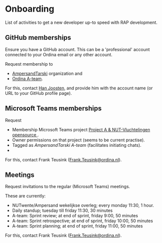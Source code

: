 # Onboarding

List of activities to get a new developer up-to speed with RAP development.

## GitHub memberships

Ensure you have a GitHub account. This can be a 'professional' account connected to your Ordina email or any other account.

Request membership to 
- [AmpersandTarski](https://github.com/orgs/AmpersandTarski/people) organization and
- [Ordina A-team](https://github.com/orgs/AmpersandTarski/teams/ordina-a-team/members).

For this, contact [Han Joosten](https://github.com/hanjoosten), and provide him with the account name (or URL to your GitHub profile page).

## Microsoft Teams memberships

Request
- Membership Microsoft Teams project [Project A & NUT-Vluchtelingen opensource
](https://teams.microsoft.com/l/team/19%3ayM9P1tFiWIADqDUbLDyX7ksB1Oavi04StkxyS6grh7A1%40thread.tacv2/conversations?groupId=09b86f1c-3ba6-411d-9b16-f0915eb2ed8a&tenantId=a254b169-0a6b-47f9-af4c-169704421c2e).
- Owner permissions on that project (seems to be current practise).
- Tagged as _AmpersandTarski A-team_ (facilitates initiating chats).
- 

For this, contact Frank Teusink (Frank.Teusink@ordina.nl).

## Meetings

Request invitations to the regular (Microsoft Teams) meetings.

These are currently:
- NUTwente/Ampersand wekelijkse overleg; every monday 11:30, 1 hour.
- Daily standup; tuesday till friday 11:30, 30 minutes
- A-team: Sprint review; at end of sprint, friday 9:00, 50 minutes
- A-team: Sprint retrospective; at end of sprint, friday 10:00, 50 minutes
- A-team: Sprint planning; at end of sprint, friday 11:00, 50 minutes

For this, contact Frank Teusink (Frank.Teusink@ordina.nl).

